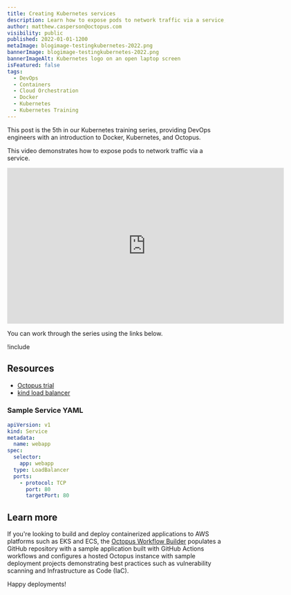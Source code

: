 ```yaml
---
title: Creating Kubernetes services
description: Learn how to expose pods to network traffic via a service, as part of our Kubernetes training series.
author: matthew.casperson@octopus.com
visibility: public
published: 2022-01-01-1200
metaImage: blogimage-testingkubernetes-2022.png
bannerImage: blogimage-testingkubernetes-2022.png
bannerImageAlt: Kubernetes logo on an open laptop screen
isFeatured: false
tags: 
  - DevOps
  - Containers
  - Cloud Orchestration
  - Docker 
  - Kubernetes
  - Kubernetes Training
---
```


This post is the 5th in our Kubernetes training series, providing DevOps engineers with an introduction to Docker, Kubernetes, and Octopus. 

This video demonstrates how to expose pods to network traffic via a service.

<p style="text-align:center"><iframe src="https://fast.wistia.net/embed/iframe/s3txr5gd65?videoFoam=true" title="Section5 Video" allow="autoplay; fullscreen" allowtransparency="true" frameborder="0" scrolling="no" class="wistia_embed" name="wistia_embed" msallowfullscreen width="640px" height="360px"></iframe></p>

You can work through the series using the links below.

!include <k8s-training-toc>

## Resources

- [Octopus trial](https://octopus.com/start)
- [kind load balancer](https://oc.to/ilYOx0)

### Sample Service YAML

```yaml
apiVersion: v1
kind: Service
metadata:
  name: webapp
spec:
  selector:
    app: webapp
  type: LoadBalancer
  ports:
    - protocol: TCP
      port: 80
      targetPort: 80
```


## Learn more

If you're looking to build and deploy containerized applications to AWS platforms such as EKS and ECS, the [Octopus Workflow Builder](https://octopusworkflowbuilder.octopus.com/#/) populates a GitHub repository with a sample application built with GitHub Actions workflows and configures a hosted Octopus instance with sample deployment projects demonstrating best practices such as vulnerability scanning and Infrastructure as Code (IaC). 

Happy deployments! 